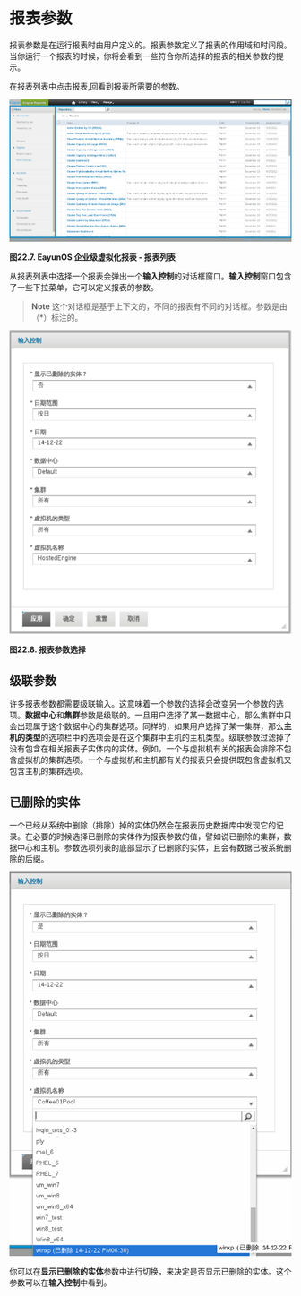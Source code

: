 # 报表参数

报表参数是在运行报表时由用户定义的。报表参数定义了报表的作用域和时间段。当你运行一个报表的时候，你将会看到一些符合你所选择的报表的相关参数的提示。

在报表列表中点击报表,回看到报表所需要的参数。

![Reports List](../images/EayunOS_Reports_List.png)

**图22.7. EayunOS 企业级虚拟化报表 - 报表列表**

从报表列表中选择一个报表会弹出一个**输入控制**的对话框窗口。**输入控制**窗口包含了一些下拉菜单，它可以定义报表的参数。

> **Note**
> 这个对话框是基于上下文的，不同的报表有不同的对话框。参数是由（*）标注的。

![Report Parameter Selection](../images/EayunOS_Reports_parameter.png)

**图22.8. 报表参数选择**

## 级联参数

许多报表参数都需要级联输入。这意味着一个参数的选择会改变另一个参数的选项。**数据中心**和**集群**参数是级联的。一旦用户选择了某一数据中心，那么集群中只会出现属于这个数据中心的集群选项。同样的，如果用户选择了某一集群，那么**主机的类型**的选项栏中的选项会是在这个集群中主机的主机类型。级联参数过滤掉了没有包含在相关报表子实体内的实体。例如，一个与虚拟机有关的报表会排除不包含虚拟机的集群选项。一个与虚拟机和主机都有关的报表只会提供既包含虚拟机又包含主机的集群选项。

## 已删除的实体
一个已经从系统中删除（排除）掉的实体仍然会在报表历史数据库中发现它的记录。在必要的时候选择已删除的实体作为报表参数的值，譬如说已删除的集群，数据中心和主机。参数选项列表的底部显示了已删除的实体，且会有数据已被系统删除的后缀。

![Deleted objects](../images/EayunOS_Reports_deletedObjects.png)

你可以在**显示已删除的实体**参数中进行切换，来决定是否显示已删除的实体。这个参数可以在**输入控制**中看到。
